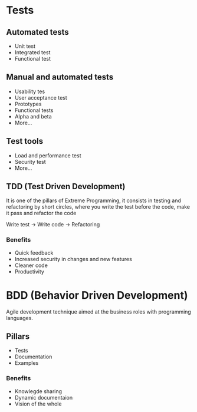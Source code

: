 # Tests

## Automated tests

- Unit test
- Integrated test
- Functional test

## Manual and automated tests

- Usability tes
- User acceptance test
- Prototypes
- Functional tests
- Alpha and beta
- More...

## Test tools

- Load and performance test
- Security test
- More...

## TDD (Test Driven Development)

It is one of the pillars of Extreme Programming, it consists in testing and refactoring by short circles,
where you write the test before the code, make it pass and refactor the code

Write test -> Write code -> Refactoring

### Benefits

- Quick feedback
- Increased security in changes and new features
- Cleaner code
- Productivity

# BDD (Behavior Driven Development)

Agile development technique aimed at the business roles with programming languages.

## Pillars

- Tests
- Documentation
- Examples

### Benefits

- Knowlegde sharing
- Dynamic documentaion
- Vision of the whole
